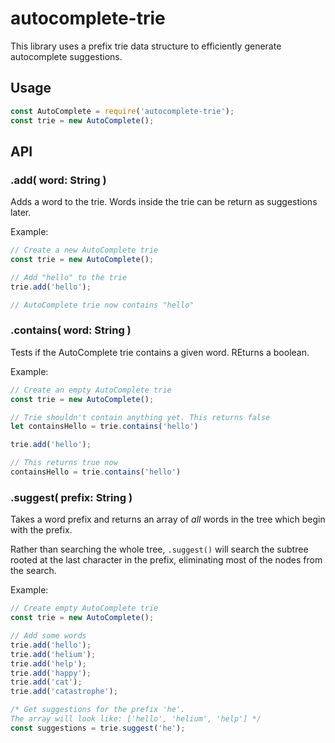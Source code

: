 # autocomplete-trie

This library uses a prefix trie data structure to efficiently generate
autocomplete suggestions.

## Usage
```javascript
const AutoComplete = require('autocomplete-trie');
const trie = new AutoComplete();
```

## API
### .add( word: String )
Adds a word to the trie. Words inside the trie can be return as suggestions
later.

Example:

```javascript
// Create a new AutoComplete trie
const trie = new AutoComplete();

// Add "hello" to the trie
trie.add('hello');

// AutoComplete trie now contains "hello"
```

### .contains( word: String )
Tests if the AutoComplete trie contains a given word. REturns a boolean.

Example:

```javascript
// Create an empty AutoComplete trie
const trie = new AutoComplete();

// Trie shouldn't contain anything yet. This returns false
let containsHello = trie.contains('hello')

trie.add('hello');

// This returns true now
containsHello = trie.contains('hello')
```

### .suggest( prefix: String )
Takes a word prefix and returns an array of *all* words in the tree which
begin with the prefix.

Rather than searching the whole tree, `.suggest()` will search the subtree
rooted at the last character in the prefix, eliminating most of the nodes
from the search.

Example:

```javascript
// Create empty AutoComplete trie
const trie = new AutoComplete();

// Add some words
trie.add('hello');
trie.add('helium');
trie.add('help');
trie.add('happy');
trie.add('cat');
trie.add('catastrophe');

/* Get suggestions for the prefix 'he'.
The array will look like: ['hello', 'helium', 'help'] */
const suggestions = trie.suggest('he');